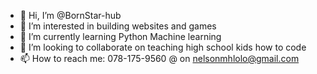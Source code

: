 - 👋 Hi, I’m @BornStar-hub
- 👀 I’m interested in building websites and games
- 🌱 I’m currently learning Python Machine learning
- 💞️ I’m looking to collaborate on teaching high school kids how to code
- 📫 How to reach me: 078-175-9560 @ on nelsonmhlolo@gmail.com

<!---
BornStar-hub/BornStar-hub is a ✨ special ✨ repository because its `README.md` (this file) appears on your GitHub profile.
You can click the Preview link to take a look at your changes.
--->
